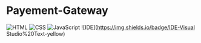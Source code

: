# Payement-Gateway
![HTML](https://img.shields.io/badge/Language-HTML-orange) ![CSS](https://img.shields.io/badge/Language-CSS-green) ![JavaScript](https://img.shields.io/badge/Language-JavaScript-blue) ![IDE](https://img.shields.io/badge/IDE-Visual Studio%20Text-yellow)
 
